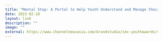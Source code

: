 ```yaml
---
title: "Mental Stop: A Portal to Help Youth Understand and Manage their Mental Health"
date: 2023-02-28
layout: link
description: ""
image: ""
external: https://www.channelnewsasia.com/brandstudio/imc-youthawards/schoolofsciencetech
---
```

